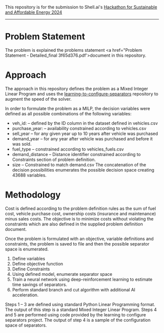 ﻿This repository is for the submission to Shell.ai's
<a href="https://www.shell.com/what-we-do/digitalisation/collaboration-and-open-innovation/shell-ai-hackathon-for-sustainable-and-affordable-energy.html#vanity-aHR0cHM6Ly93d3cuc2hlbGwuY29tL2hhY2thdGhvbi5odG1s"> Hackathon for Sustainable and Affordable Energy 2024</a>
<hr>



# Problem Statement
The problem is explained the problems statement <a href="Problem Statement - Detailed_final 3f65d376.pdf'>document</a> in this repository.

# Approach
The approach in this repository defines the problem as a Mixed Integer Linear Program and uses the <a href="https://github.com/mit-wu-lab/learning-to-configure-separators">learning-to-configure-separators</a> repository to augment the speed of the solver.

In order to formulate the problem as a MILP, the decision variables were defined as all possible combinations of the following variables:
-	veh_id: – defined by the ID column in the dataset defined in vehicles.csv
-	purchase_year: – availability constrained according to vehicles.csv
-	sell_year – for any given year up to 10 years after vehicle was purchased
-	demand_year – for any year after vehicle was purchased and before it was sold.
-	fuel_type – constrained according to vehicles_fuels.csv
-	demand_distance – Distance identifier constrained according to Constraints section of problem definition.
-	size – Constrained to match demand.csv
The concatenation of the decision possibilities enumerates the possible decision space creating 43688 variables. 

# Methodology
Cost is defined according to the problem definition rules as the sum of fuel cost, vehicle purchase cost, ownership costs (insurance and maintenance) minus sales costs. The objective is to minimize costs without violating the constraints which are also defined in the supplied problem definition document.

Once the problem is formulated with an objective, variable definitions and constraints, the problem is saved to file and then the possible separator space is enumerated. 
1.	Define variables
2.	Define objective function
3.	Define Constraints
4.	Using defined model, enumerate separator space 
5.	Train a neural network using deep-reinforcement learning to estimate time savings of separators.
6.	Perform standard branch and cut algorithm with additional AI acceleration.

Steps 1 – 3 are defined using standard Python Linear Programming format. The output of this step is a standard Mixed Integer Linear Program.
Steps 4 and 5 are performed using code provided by the learning to configure separators project. The output of step 4 is a sample of the configuration space of separators.
 




